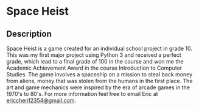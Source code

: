 # Space Heist

## Description

Space Heist is a game created for an individual school project in grade 10. This was my first major project using Python 3 and received a perfect grade, which lead to a final grade of 100 in the course and won me the Academic Achievement Award in the course Introduction to Computer Studies. The game involves a spaceship on a mission to steal back money from aliens, money that was stolen from the humans in the first place. The art and game mechanics were inspired by the era of arcade games in the 1970's to 80's. For more information feel free to email Eric at ericchen12354@gmail.com.
